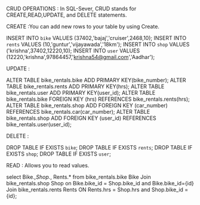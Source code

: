 CRUD OPERATIONS :
In SQL-Sever, CRUD stands for CREATE,READ,UPDATE, and DELETE statements.

CREATE :You can add new rows to your table by using Create.

INSERT INTO `bike` VALUES (37402,'bajaj','cruiser',2468,10);
INSERT INTO `rents` VALUES (10,'guntur','vijayawada','18km');
INSERT INTO `shop` VALUES ('krishna',37402,12220,10);
INSERT INTO `user` VALUES (12220,'krishna',97864457,'krishna54@gmail.com','Aadhar');

UPDATE :

ALTER TABLE bike_rentals.bike ADD PRIMARY KEY(bike_number);
ALTER TABLE bike_rentals.rents ADD PRIMARY KEY(hrs);
ALTER TABLE bike_rentals.user ADD PRIMARY KEY(user_id);
ALTER TABLE bike_rentals.bike FOREIGN KEY (hrs) REFERENCES bike_rentals.rents(hrs);
ALTER TABLE bike_rentals.shop ADD FOREIGN KEY (car_number) REFERENCES bike_rentals.car(car_number);
ALTER TABLE bike_rentals.shop ADD FOREIGN KEY (user_id) REFERENCES bike_rentals.user(user_id);

DELETE :

DROP TABLE IF EXISTS `bike`;
DROP TABLE IF EXISTS `rents`;
DROP TABLE IF EXISTS `shop`;
DROP TABLE IF EXISTS `user`;

READ : Allows you to read values.

select Bike.*,Shop.*, Rents.*
                from bike_rentals.bike  Bike
                Join bike_rentals.shop Shop
                on Bike.bike_id = Shop.bike_id and Bike.bike_id={id}
                Join bike_rentals.rents Rents
                ON Rents.hrs = Shop.hrs and Shop.bike_id = {id};
